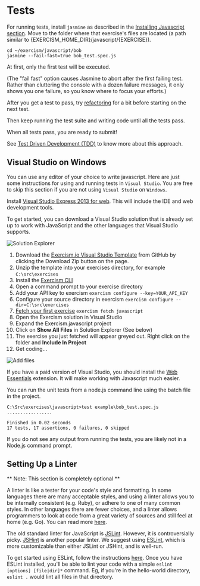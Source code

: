 # Tests

For running tests, install `jasmine` as described in the [Installing Javascript section](http://exercism.io/languages/javascript/installation).
Move to the folder where that exercise's files are located (a path similar to {EXERCISM_HOME_DIR}/javascript/{EXERCISE}).

    cd ~/exercism/javascript/bob
    jasmine --fail-fast=true bob_test.spec.js

At first, only the first test will be executed. 

(The "fail fast" option causes Jasmine to abort after the first failing test. Rather than cluttering the console
with a dozen failure messages, it only shows you one failure, so you know where to focus your efforts.)

After you get a test to pass, try [refactoring](https://en.wikipedia.org/wiki/Refactoring) for a bit before starting on the next test.

Then keep running the test suite and writing code until all the tests pass.

When all tests pass, you are ready to submit!

See [Test Driven Development (TDD)](https://en.wikipedia.org/wiki/Test-driven_development) to know more about this approach.




## Visual Studio on Windows

You can use any editor of your choice to write javascript. Here are just some instructions for using and running tests in `Visual Studio`.
You are free to skip this section if you are not using `Visual Studio` on `Windows`.

Install [Visual Studio Express 2013 for web](http://www.visualstudio.com/en-us/products/visual-studio-express-vs.aspx). This will include the IDE and web development tools.

To get started, you can download a Visual Studio solution that is already set up to work with JavaScript and the other languages that Visual Studio supports.

![Solution Explorer](/docs/img/SolutionExplorer.png)

1. Download the [Exercism.io Visual Studio Template](https://github.com/rprouse/Exercism.VisualStudio) from GitHub by clicking the Download Zip button on the page.
2. Unzip the template into your exercises directory, for example `C:\src\exercises`
2. Install the [Exercism CLI](http://exercism.io/clients/cli)
3. Open a command prompt to your exercise directory
4. Add your API key to exercism `exercism configure --key=YOUR_API_KEY`
5. Configure your source directory in exercism `exercism configure --dir=C:\src\exercises`
6. [Fetch your first exercise](http://exercism.io/languages/javascript) `exercism fetch javascript`
7. Open the Exercism solution in Visual Studio
8. Expand the Exercism.javascript project
9. Click on **Show All Files** in Solution Explorer (See below)
10. The exercise you just fetched will appear greyed out. Right click on the folder and **Include In Project**
11. Get coding...

![Add files](/docs/img/AddFiles.png)

If you have a paid version of Visual Studio, you should install the [Web Essentials](http://vswebessentials.com/) extension. It will make working with Javascript much easier.

You can run the unit tests from a node.js command line using the batch file in the project.

    C:\Src\exercises\javascript>test example\bob_test.spec.js
    .................

    Finished in 0.02 seconds
    17 tests, 17 assertions, 0 failures, 0 skipped

If you do not see any output from running the tests, you are likely not in a Node.js command prompt.

## Setting Up a Linter

** Note: This section is completely optional **

A linter is like a tester for your code's style and formatting. In some languages there are many acceptable styles, and using a linter allows you to be internally consistent (e.g. Ruby), or adhere to one of many common styles. In other languages there are fewer choices, and a linter allows programmers to look at code from a great variety of sources and still feel at home (e.g. Go). You can read more [here](https://en.wikipedia.org/wiki/Lint_(software)).

The old standard linter for JavaScript is [JSLint](http://jslint.com). However, it is controversially picky. [JSHint](http://jshint.com) is another popular linter. We suggest using [ESLint](http://eslint.org), which is more customizable than either JSLint or JSHint, and is well-run.

To get started using ESLint, follow the instructions [here](http://eslint.org/docs/user-guide/command-line-interface.html). Once you have ESLint installed, you'll be able to lint your code with a simple `eslint [options] [file|dir]*` command. Eg, if you're in the hello-world directory, `eslint .` would lint all files in that directory.
